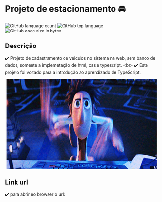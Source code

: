 # Projeto de estacionamento :oncoming_automobile:	

![GitHub language count](https://img.shields.io/github/languages/count/groupdesouza/Projeto_Estacionamento?color=gren&style=plastic)
![GitHub top language](https://img.shields.io/github/languages/top/groupdesouza/Projeto_Estacionamento?style=plastic)
![GitHub code size in bytes](https://img.shields.io/github/languages/code-size/groupdesouza/Projeto_Estacionamento?color=%237F1DDE&style=plastic)


## Descrição
:heavy_check_mark: Projeto de cadastramento de veiculos no sistema na web, sem banco de dados, somente a implemetação de html, css e typescript.  <br\>
:heavy_check_mark: Este projeto foi voltado para a introdução ao aprendizado de TypeScript.

<p align="center">
    <img src="/assets/img/BemKqR9RDK4V2.gif">
</p>

## Link url
:heavy_check_mark: para abrir no browser o url: 